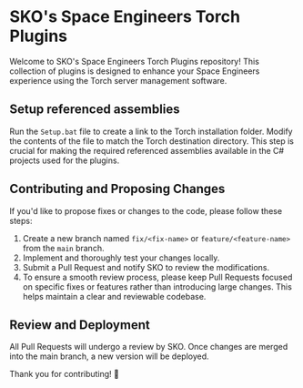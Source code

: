 # SKO's Space Engineers Torch Plugins

Welcome to SKO's Space Engineers Torch Plugins repository! This collection of plugins is designed to enhance your Space Engineers experience using the Torch server management software.

## Setup referenced assemblies

Run the `Setup.bat` file to create a link to the Torch installation folder. Modify the contents of the file to match the Torch destination directory.
This step is crucial for making the required referenced assemblies available in the C# projects used for the plugins.

## Contributing and Proposing Changes

If you'd like to propose fixes or changes to the code, please follow these steps:

1. Create a new branch named `fix/<fix-name>` or `feature/<feature-name>` from the `main` branch.
2. Implement and thoroughly test your changes locally.
3. Submit a Pull Request and notify SKO to review the modifications.
4. To ensure a smooth review process, please keep Pull Requests focused on specific fixes or features rather than introducing large changes. This helps maintain a clear and reviewable codebase.

## Review and Deployment

All Pull Requests will undergo a review by SKO. Once changes are merged into the main branch, a new version will be deployed.

Thank you for contributing! 🚀